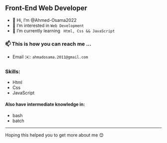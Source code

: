 ## Front-End Web Developer

- 👋 Hi, I’m @Ahmed-Osama2022
- 👀 I’m interested in 
```Web Development```
- 🌱 I’m currently learning 
``` Html, Css && JavaScript```
### 📫 This is how you can reach me ...
- Email ✉️:
``` ahmadosama.2011@gmail.com ```

### Skills:
- Html
- Css
- JavaScript
#### Also have intermediate knowledge in:
- bash
- batch
---
Hoping this helped you to get more about me 😊
<!---
Ahmed-Osama2022/Ahmed-Osama2022 is a ✨ special ✨ repository because its `README.md` (this file) appears on your GitHub profile.
You can click the Preview link to take a look at your changes.
--->
